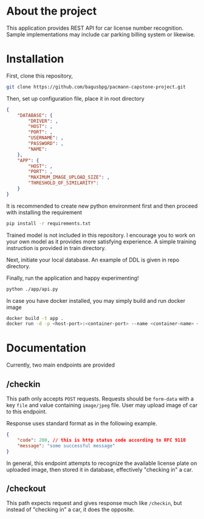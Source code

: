# About the project
This application provides REST API for car license number recognition. Sample implementations may include car parking billing system or likewise.
# Installation
First, clone this repository,
```bash
git clone https://github.com/bagusbpg/pacmann-capstone-project.git
```
Then, set up configuration file, place it in root directory
```json
{
    "DATABASE": {
        "DRIVER": ,
        "HOST": ,
        "PORT": ,
        "USERNAME": ,
        "PASSWORD": ,
        "NAME":
    },
    "APP": {
        "HOST": ,
        "PORT": ,
        "MAXIMUM_IMAGE_UPLOAD_SIZE": ,
        "THRESHOLD_OF_SIMILARITY":
    }
}
```
It is recommended to create new python environment first and then proceed with installing the requirement
```bash
pip install -r requirements.txt
```
Trained model is not included in this repository. I encourage you to work on your own model as it provides more satisfying experience. A simple training instruction is provided in train directory.


Next, initiate your local database. An example of DDL is given in repo directory.


Finally, run the application and happy experimenting!
```bash
python ./app/api.py
```
In case you have docker installed, you may simply build and run docker image
```bash
docker build -t app .
docker run -d -p <host-port>:<container-port> --name <container-name> <image-name>
```
# Documentation
Currently, two main endpoints are provided
## /checkin
This path only accepts `POST` requests. Requests should be `form-data` with a key `file` and value containing `image/jpeg` file. User may upload image of car to this endpoint.

Response uses standard format as in the following example.
```json
{
    "code": 200, // this is http status code according to RFC 9110
    "message": "some successful message"
}
```
In general, this endpoint attempts to recognize the available license plate on uploaded image, then stored it in database, effectively "checking in" a car.
## /checkout
This path expects request and gives response much like `/checkin`, but instead of "checking in" a car, it does the opposite.